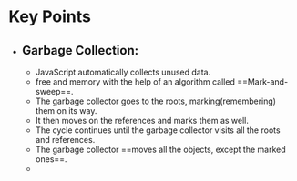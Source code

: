 # Key Points
- ## Garbage Collection:
	- JavaScript automatically collects unused data.
	- free and memory with the help of an algorithm called ==Mark-and-sweep==.
	- The garbage collector goes to the roots, marking(remembering) them on its way.
	- It then moves on the references and marks them as well.
	- The cycle continues until the garbage collector visits all the roots and references.
	- The garbage collector ==moves all the objects, except the marked ones==.
	- 